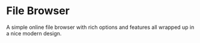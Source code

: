# File Browser
A simple online file browser with rich options and features all wrapped up in a nice modern design.
